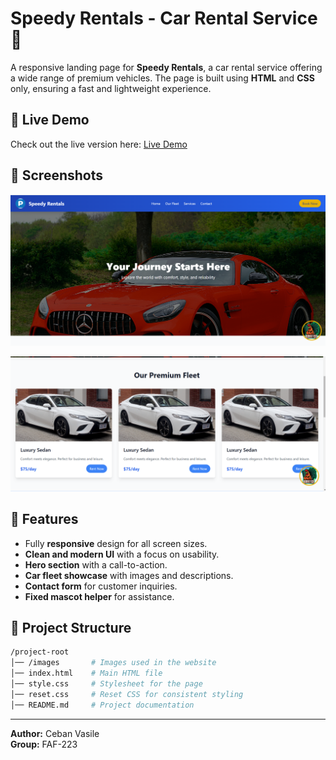 # Speedy Rentals - Car Rental Service 🚗

A responsive landing page for **Speedy Rentals**, a car rental service offering a wide range of premium vehicles. The page is built using **HTML** and **CSS** only, ensuring a fast and lightweight experience.

## 🚀 Live Demo
Check out the live version here: [Live Demo](https://tum-web-lab2-topaz.vercel.app/)

## 📸 Screenshots
![alt text](Screenshot_4.png)

![alt text](Screenshot_5.png)

## 📌 Features
- Fully **responsive** design for all screen sizes.
- **Clean and modern UI** with a focus on usability.
- **Hero section** with a call-to-action.
- **Car fleet showcase** with images and descriptions.
- **Contact form** for customer inquiries.
- **Fixed mascot helper** for assistance.

## 📁 Project Structure
```bash
/project-root
│── /images       # Images used in the website
│── index.html    # Main HTML file
│── style.css     # Stylesheet for the page
│── reset.css     # Reset CSS for consistent styling
│── README.md     # Project documentation 
```

---
**Author:** Ceban Vasile  
**Group:** FAF-223
